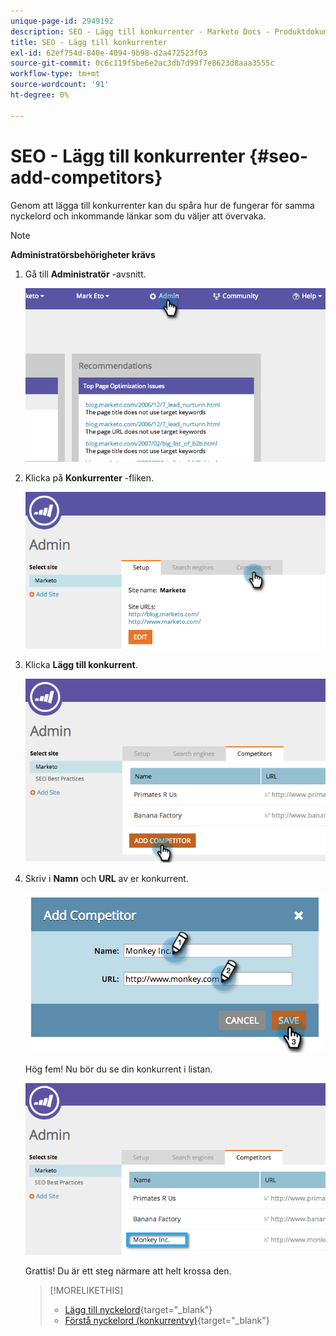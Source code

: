 ```yaml
---
unique-page-id: 2949192
description: SEO - Lägg till konkurrenter - Marketo Docs - Produktdokumentation
title: SEO - Lägg till konkurrenter
exl-id: 62ef754d-840e-4094-9b98-d2a472523f03
source-git-commit: 0c6c119f5be6e2ac3db7d99f7e8623d8aaa3555c
workflow-type: tm+mt
source-wordcount: '91'
ht-degree: 0%

---
```


# SEO - Lägg till konkurrenter {#seo-add-competitors}

Genom att lägga till konkurrenter kan du spåra hur de fungerar för samma nyckelord och inkommande länkar som du väljer att övervaka.

>[!NOTE]
>
>**Administratörsbehörigheter krävs**

1. Gå till **Administratör** -avsnitt.

   ![](assets/image2014-9-17-21-3a12-3a15.png)

1. Klicka på **Konkurrenter** -fliken.

   ![](assets/image2014-9-17-21-3a12-3a31.png)

1. Klicka **Lägg till konkurrent**.

   ![](assets/image2014-9-17-21-3a12-3a38.png)

1. Skriv i **Namn** och **URL** av er konkurrent.

   ![](assets/image2014-9-17-21-3a13-3a5.png)

   Hög fem! Nu bör du se din konkurrent i listan.

   ![](assets/image2014-9-17-21-3a13-3a14.png)

   Grattis! Du är ett steg närmare att helt krossa den.

   >[!MORELIKETHIS]
   >
   >* [Lägg till nyckelord](/help/marketo/product-docs/additional-apps/seo/keywords/seo-add-keywords.md){target=&quot;_blank&quot;}
   >* [Förstå nyckelord (konkurrentvy)](/help/marketo/product-docs/additional-apps/seo/keywords/seo-understanding-keywords.md){target=&quot;_blank&quot;}

